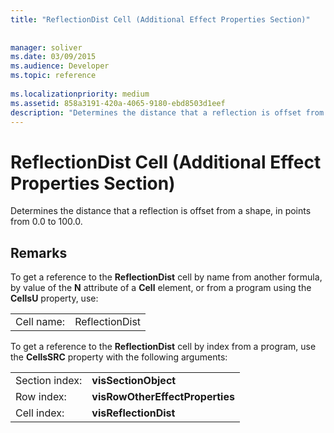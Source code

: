 ```yaml
---
title: "ReflectionDist Cell (Additional Effect Properties Section)"
 
 
manager: soliver
ms.date: 03/09/2015
ms.audience: Developer
ms.topic: reference
 
ms.localizationpriority: medium
ms.assetid: 858a3191-420a-4065-9180-ebd8503d1eef
description: "Determines the distance that a reflection is offset from a shape, in points from 0.0 to 100.0."
---
```


# ReflectionDist Cell (Additional Effect Properties Section)

Determines the distance that a reflection is offset from a shape, in points from 0.0 to 100.0. 
  
## Remarks

To get a reference to the **ReflectionDist** cell by name from another formula, by value of the **N** attribute of a **Cell** element, or from a program using the **CellsU** property, use: 
  
|||
|:-----|:-----|
| Cell name:  <br/> | ReflectionDist  <br/> |
   
To get a reference to the **ReflectionDist** cell by index from a program, use the **CellsSRC** property with the following arguments: 
  
|||
|:-----|:-----|
| Section index:  <br/> |**visSectionObject** <br/> |
| Row index:  <br/> |**visRowOtherEffectProperties** <br/> |
| Cell index:  <br/> |**visReflectionDist** <br/> |
   

